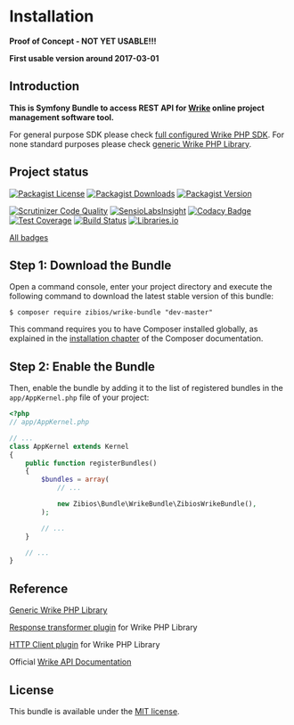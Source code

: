 Installation
============


**Proof of Concept - NOT YET USABLE!!!**

**First usable version around 2017-03-01**

Introduction
------------

**This is Symfony Bundle to access REST API for [Wrike](https://www.wrike.com/) online project management software tool.**

For general purpose SDK please check [full configured Wrike PHP SDK](https://github.com/zibios/wrike-php-sdk).
For none standard purposes please check [generic Wrike PHP Library](https://github.com/zibios/wrike-php-library).

Project status
--------------

[![Packagist License](https://img.shields.io/packagist/l/zibios/wrike-bundle.svg)](https://packagist.org/packages/zibios/wrike-bundle)
[![Packagist Downloads](https://img.shields.io/packagist/dt/zibios/wrike-bundle.svg)](https://packagist.org/packages/zibios/wrike-bundle)
[![Packagist Version](https://img.shields.io/packagist/v/zibios/wrike-bundle.svg)](https://packagist.org/packages/zibios/wrike-bundle)

[![Scrutinizer Code Quality](https://scrutinizer-ci.com/g/zibios/wrike-bundle/badges/quality-score.png?b=master)](https://scrutinizer-ci.com/g/zibios/wrike-bundle/?branch=master)
[![SensioLabsInsight](https://insight.sensiolabs.com/projects/4923a860-32a0-474a-887f-7766d8407b88/mini.png)](https://insight.sensiolabs.com/projects/4923a860-32a0-474a-887f-7766d8407b88)
[![Codacy Badge](https://api.codacy.com/project/badge/Grade/bddb2d36ac0943618178a65984252b12)](https://www.codacy.com/app/zibios/wrike-bundle)
[![Test Coverage](https://codeclimate.com/github/zibios/wrike-bundle/badges/coverage.svg)](https://codeclimate.com/github/zibios/wrike-bundle/coverage)
[![Build Status](https://travis-ci.org/zibios/wrike-bundle.svg?branch=master)](https://travis-ci.org/zibios/wrike-bundle)
[![Libraries.io](https://img.shields.io/librariesio/github/zibios/wrike-bundle.svg)](https://libraries.io/packagist/zibios%2Fwrike-bundle)

[All badges](Resources/doc/Badges.md)


Step 1: Download the Bundle
---------------------------

Open a command console, enter your project directory and execute the
following command to download the latest stable version of this bundle:

```console
$ composer require zibios/wrike-bundle "dev-master"
```

This command requires you to have Composer installed globally, as explained
in the [installation chapter](https://getcomposer.org/doc/00-intro.md)
of the Composer documentation.

Step 2: Enable the Bundle
-------------------------

Then, enable the bundle by adding it to the list of registered bundles
in the `app/AppKernel.php` file of your project:

```php
<?php
// app/AppKernel.php

// ...
class AppKernel extends Kernel
{
    public function registerBundles()
    {
        $bundles = array(
            // ...

            new Zibios\Bundle\WrikeBundle\ZibiosWrikeBundle(),
        );

        // ...
    }

    // ...
}
```



Reference
---------

[Generic Wrike PHP Library](https://github.com/zibios/wrike-php-library)

[Response transformer plugin](https://github.com/zibios/wrike-php-jmsserializer) for Wrike PHP Library

[HTTP Client plugin](https://github.com/zibios/wrike-php-guzzle) for Wrike PHP Library


Official [Wrike API Documentation](https://developers.wrike.com/documentation/api/overview)

License
-------

This bundle is available under the [MIT license](LICENSE).
